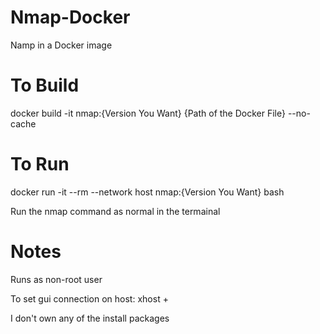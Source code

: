 # Nmap-Docker
Namp in a Docker image

# To Build
docker build -it nmap:{Version You Want} {Path of the Docker File} --no-cache

# To Run
docker run -it --rm --network host nmap:{Version You Want} bash

Run the nmap command as normal in the termainal

# Notes
Runs as non-root user

To set gui connection on host: xhost +

I don't own any of the install packages